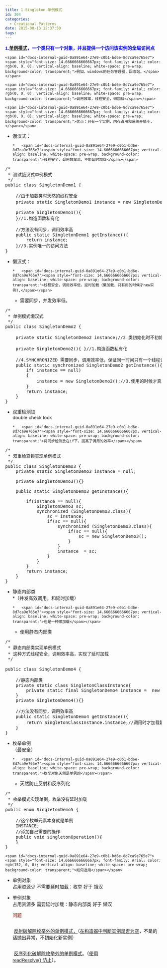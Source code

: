 ```yaml
---
title: 1.Singleton 单例模式
id: 304
categories:
  - Creational Patterns
date: 2015-08-13 12:37:50
tags:
---
```


<span id="docs-internal-guid-0a891e64-27e9-c0b1-bd6e-8d7ca9e765e7"><span style="font-size: 14.6666666666667px; font-family: Arial; color: rgb(0, 0, 255); font-weight: 700; vertical-align: baseline; white-space: pre-wrap; background-color: transparent;">1.[单例模式](https://github.com/godlzr/GOF23_DesignPattern/tree/master/src/com/godlzr/GOF23/singleton)，一个类只有一个对象，并且提供一个访问该实例的全局访问点</span></span>

	<span id="docs-internal-guid-0a891e64-27e9-c0b1-bd6e-8d7ca9e765e7"><span style="font-size: 14.6666666666667px; font-family: Arial; color: rgb(0, 0, 0); vertical-align: baseline; white-space: pre-wrap; background-color: transparent;">例如，windows的任务管理器，回收站。</span></span>

	<span id="docs-internal-guid-0a891e64-27e9-c0b1-bd6e-8d7ca9e765e7"><span style="font-size: 14.6666666666667px; font-family: Arial; color: rgb(0, 0, 0); vertical-align: baseline; white-space: pre-wrap; background-color: transparent;">调用效率，线程安全，懒加载</span></span>

	<span id="docs-internal-guid-0a891e64-27e9-c0b1-bd6e-8d7ca9e765e7"><span style="font-size: 14.6666666666667px; font-family: Arial; color: rgb(0, 0, 0); vertical-align: baseline; white-space: pre-wrap; background-color: transparent;">优点：只有一个实例，内存占用和系统开销小，</span></span>

*   <span id="docs-internal-guid-0a891e64-27e9-c0b1-bd6e-8d7ca9e765e7"><span style="font-size: 14.6666666666667px; vertical-align: baseline; white-space: pre-wrap; background-color: transparent;">饿汉式：</span></span>

        *   <span id="docs-internal-guid-0a891e64-27e9-c0b1-bd6e-8d7ca9e765e7"><span style="font-size: 14.6666666666667px; vertical-align: baseline; white-space: pre-wrap; background-color: transparent;">线程安全，调用效率高，不能延时加载</span></span>

<pre class="brush:java;">
/*
 * 测试饿汉式单例模式
 */
public class SingletonDemo1 {

	//由于加载类时天然的线程安全
	private static SingletonDemo1 instance = new SingletonDemo1();//2.类初始化时立即直接构造函数实例（饿汉式）（没有延时加载的优势）

	private SingletonDemo1(){
	}//1.构造函数私有化

	//方法没有同步，调用效率高
	public static SingletonDemo1 getInstance(){
		return instance;
	}//3.实例唯一的访问方法
}</pre>

*   <span id="docs-internal-guid-0a891e64-27e9-c0b1-bd6e-8d7ca9e765e7"><span style="font-size: 14.6666666666667px; vertical-align: baseline; white-space: pre-wrap; background-color: transparent;">懒汉式：</span></span>

        *   <span id="docs-internal-guid-0a891e64-27e9-c0b1-bd6e-8d7ca9e765e7"><span style="font-size: 14.6666666666667px; vertical-align: baseline; white-space: pre-wrap; background-color: transparent;">线程安全，调用效率低，延时加载（懒加载，只有用的时候才new实例),</span></span>

    *   <span id="docs-internal-guid-0a891e64-27e9-c0b1-bd6e-8d7ca9e765e7"><span style="font-size: 14.6666666666667px; vertical-align: baseline; white-space: pre-wrap; background-color: transparent;">需要同步，并发效率低。</span></span>

<pre class="brush:java;">
/*
 * 单例模式懒汉式
 */
public class SingletonDemo2 {

	private static SingletonDemo2 instance;//2.类初始化时不初始化对象实例，延时加载，真正使用的时候再加载

	private SingletonDemo2(){ }//1.构造函数私有化

	//4.SYNCHRONIZED 需要同步，调用效率低，保证同一时间只有一个线程访问获取实例函数，这样就不会有多个实例被创建
	public static synchronized SingletonDemo2 getInstance(){
		if( instance == null)
		{
			instance = new SingletonDemo2();//3.使用的时候才真正构造对象实例，加载对象
		}
		return instance;
	} 
}</pre>

*   <span id="docs-internal-guid-0a891e64-27e9-c0b1-bd6e-8d7ca9e765e7"><span style="font-size: 14.6666666666667px; vertical-align: baseline; white-space: pre-wrap; background-color: transparent;">双重检测锁 double check lock</span></span>

        *   <span id="docs-internal-guid-0a891e64-27e9-c0b1-bd6e-8d7ca9e765e7"><span style="font-size: 14.6666666666667px; vertical-align: baseline; white-space: pre-wrap; background-color: transparent;">将同步检测放在if下，提高了调用的效率</span></span>

<pre class="brush:java;">
/*
 * 双重检查锁实现单例模式
 */
public class SingletonDemo3 {
	private static SingletonDemo3 instance = null;

	private SingletonDemo3(){}

	public static SingletonDemo3 getInstance(){

		if(instance == null){
			SingletonDemo3 sc;
			synchronized (SingletonDemo3.class){
				sc = instance;
				if(sc == null){
					synchronized (SingletonDemo3.class){
						if(sc == null){
							sc = new SingletonDemo3();
						}
					}
					instance  = sc;
				}
			}
		}
		return instance;
	}
}</pre>

*   <span id="docs-internal-guid-0a891e64-27e9-c0b1-bd6e-8d7ca9e765e7"><span style="font-size: 14.6666666666667px; vertical-align: baseline; white-space: pre-wrap; background-color: transparent;">静态内部类 *（并发高效调用，和延时加载）</span></span>

        *   <span id="docs-internal-guid-0a891e64-27e9-c0b1-bd6e-8d7ca9e765e7"><span style="font-size: 14.6666666666667px; vertical-align: baseline; white-space: pre-wrap; background-color: transparent;">也是一种懒加载</span></span>

    *   <span id="docs-internal-guid-0a891e64-27e9-c0b1-bd6e-8d7ca9e765e7"><span style="font-size: 14.6666666666667px; vertical-align: baseline; white-space: pre-wrap; background-color: transparent;">使用静态内部类</span></span>

<pre class="brush:java;">
/*
 * 静态内部类实现单例模式
 * 这种方式线程安全，调用效率高，实现了延时加载
 */

public class SingletonDemo4 {

	//静态内部类
	private static class SingletonClassInstance{
		private static final SingletonDemo4 instance =  new SingletonDemo4();
	}
	private SingletonDemo4(){}

	//方法没有同步，调用效率高
	public static SingletonDemo4 getInstance(){
		return SingletonClassInstance.instance;//调用时才加载静态内部类，并由静态内部类获取实例
	}
}</pre>

*   <span id="docs-internal-guid-0a891e64-27e9-c0b1-bd6e-8d7ca9e765e7"><span style="font-size: 14.6666666666667px; vertical-align: baseline; white-space: pre-wrap; background-color: transparent;">枚举单例 （最安全）</span></span>

        *   <span id="docs-internal-guid-0a891e64-27e9-c0b1-bd6e-8d7ca9e765e7"><span style="font-size: 14.6666666666667px; vertical-align: baseline; white-space: pre-wrap; background-color: transparent;">枚举对象天然是单例的</span></span>

    *   <span id="docs-internal-guid-0a891e64-27e9-c0b1-bd6e-8d7ca9e765e7"><span style="font-size: 14.6666666666667px; vertical-align: baseline; white-space: pre-wrap; background-color: transparent;">天然防止反射和反序列化</span></span>

<pre class="brush:java;">
/*
 * 枚举模式实现单例，枚举没有延时加载
 */
public enum SingletonDemo5 {

	//这个枚举元素本身就是单例
	INSTANCE;
	//添加自己需要的操作
	public void singletonOperation(){
	}
}</pre>

	<span id="docs-internal-guid-0a891e64-27e9-c0b1-bd6e-8d7ca9e765e7"><span style="font-size: 14.6666666666667px; font-family: Arial; color: rgb(152, 0, 0); vertical-align: baseline; white-space: pre-wrap; background-color: transparent;">如何选用</span></span>

*   <span id="docs-internal-guid-0a891e64-27e9-c0b1-bd6e-8d7ca9e765e7"><span style="font-size: 14.6666666666667px; vertical-align: baseline; white-space: pre-wrap; background-color: transparent;">单例对象 占用资源少 不需要延时加载：枚举 好于 饿汉</span></span>

*   <span id="docs-internal-guid-0a891e64-27e9-c0b1-bd6e-8d7ca9e765e7"><span style="font-size: 14.6666666666667px; vertical-align: baseline; white-space: pre-wrap; background-color: transparent;">单例对象 占用资源多 需要延时加载：静态内部类 好于 懒汉</span></span>

	<span id="docs-internal-guid-0a891e64-27e9-c0b1-bd6e-8d7ca9e765e7"><span style="font-size: 14.6666666666667px; font-family: Arial; color: rgb(152, 0, 0); vertical-align: baseline; white-space: pre-wrap; background-color: transparent;">问题</span></span>

	<span id="docs-internal-guid-0a891e64-27e9-c0b1-bd6e-8d7ca9e765e7"><span style="font-size: 14.6666666666667px; font-family: Arial; color: rgb(152, 0, 0); vertical-align: baseline; white-space: pre-wrap; background-color: transparent;">&nbsp;&nbsp; &nbsp;</span><span style="font-size: 14.6666666666667px; font-family: Arial; color: rgb(0, 0, 0); vertical-align: baseline; white-space: pre-wrap; background-color: transparent;">[反射破解除枚举外的单例模式，](https://github.com/godlzr/GOF23_DesignPattern/blob/master/src/com/godlzr/GOF23/singleton/Client2.java)（[在构造器中判断实例是否为空](https://github.com/godlzr/GOF23_DesignPattern/blob/master/src/com/godlzr/GOF23/singleton/SingletonDemo6.java)，不是的话抛出异常，不初始化新实例）</span></span>

	<span id="docs-internal-guid-0a891e64-27e9-c0b1-bd6e-8d7ca9e765e7"><span style="font-size: 14.6666666666667px; font-family: Arial; color: rgb(0, 0, 0); vertical-align: baseline; white-space: pre-wrap; background-color: transparent;">&nbsp;&nbsp; &nbsp;</span><span style="font-size: 14.6666666666667px; font-family: Arial; color: rgb(0, 0, 0); vertical-align: baseline; white-space: pre-wrap; background-color: transparent;">[反序列化破解除枚举外的单例模式](https://github.com/godlzr/GOF23_DesignPattern/blob/master/src/com/godlzr/GOF23/singleton/Client2.java)。（[使用 readResolve() 防止](https://github.com/godlzr/GOF23_DesignPattern/blob/master/src/com/godlzr/GOF23/singleton/SingletonDemo6.java)）。</span></span>